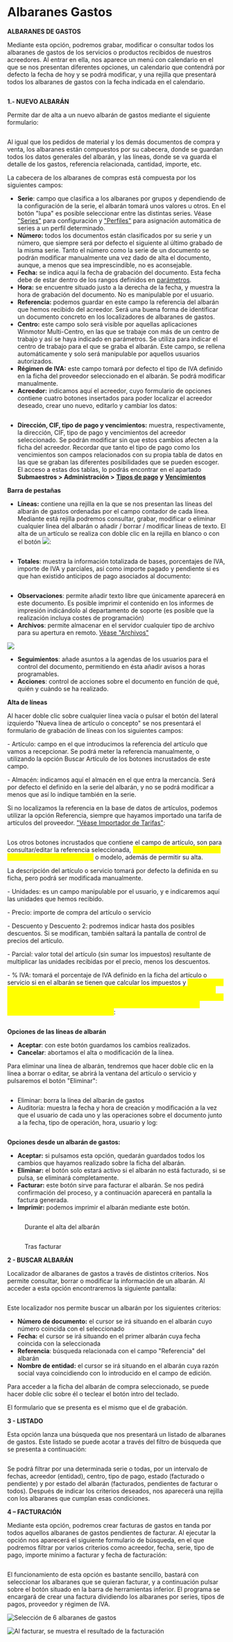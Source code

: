 # Albaranes Gastos

**ALBARANES DE GASTOS**

Mediante esta opción, podremos grabar, modificar o consultar todos los albaranes de gastos de los servicios o productos recibidos de nuestros acreedores. Al entrar en ella, nos aparece un menú con calendario en el que se nos presentan diferentes opciones, un calendario que contendrá por defecto la fecha de hoy y se podrá modificar, y una rejilla que presentará todos los albaranes de gastos con la fecha indicada en el calendario.

<figure><img src="../../.gitbook/assets/image (2) (1).png" alt=""><figcaption></figcaption></figure>

**1.- NUEVO ALBARÁN**

Permite dar de alta a un nuevo albarán de gastos mediante el siguiente formulario:

<figure><img src="../../.gitbook/assets/image (3) (1).png" alt=""><figcaption></figcaption></figure>

Al igual que los pedidos de material y los demás documentos de compra y venta, los albaranes están compuestos por su cabecera, donde se guardan todos los datos generales del albarán, y las líneas, donde se va guarda el detalle de los gastos, referencia relacionada, cantidad, importe, etc.

La cabecera de los albaranes de compras está compuesta por los siguientes campos:

* **Serie**: campo que clasifica a los albaranes por grupos y dependiendo de la configuración de la serie, el albarán tomará unos valores u otros. En el botón "lupa" es posible seleccionar entre las distintas series. Véase ["Series"](../configuracion/series-de-documentos.md) para configuración y ["Perfiles"](../configuracion/opciones-especiales/permisos-de-usuario.md) para asignación automática de series a un perfil determinado.
* **Número:** todos los documentos están clasificados por su serie y un número, que siempre será por defecto el siguiente al último grabado de la misma serie. Tanto el número como la serie de un documento se podrán modificar manualmente una vez dado de alta el documento, aunque, a menos que sea imprescindible, no es aconsejable.
* **Fecha:** se indica aquí la fecha de grabación del documento. Esta fecha debe de estar dentro de los rangos definidos en [parámetros](../configuracion/parametros/).
* **Hora:** se encuentre situado justo a la derecha de la fecha, y muestra la hora de grabación del documento. No es manipulable por el usuario.
* **Referencia:** podemos guardar en este campo la referencia del albarán que hemos recibido del acreedor. Será una buena forma de identificar un documento concreto en los localizadores de albaranes de gastos.
* **Centro:** este campo solo será visible por aquellas aplicaciones Winmotor Multi-Centro, en las que se trabaje con más de un centro de trabajo y así se haya indicado en parámetros. Se utiliza para indicar el centro de trabajo para el que se graba el albarán. Este campo, se rellena automáticamente y solo será manipulable por aquellos usuarios autorizados.
* **Régimen de IVA:** este campo tomará por defecto el tipo de IVA definido en la ficha del proveedor seleccionado en el albarán. Se podrá modificar manualmente.
* **Acreedor:** indicamos aquí el acreedor, cuyo formulario de opciones contiene cuatro botones insertados para poder localizar el acreedor deseado, crear uno nuevo, editarlo y cambiar los datos:

<figure><img src="../../.gitbook/assets/image (5) (1).png" alt=""><figcaption></figcaption></figure>

* **Dirección, CIF, tipo de pago y vencimientos:** muestra, respectivamente, la dirección, CIF, tipo de pago y vencimientos del acreedor seleccionado. Se podrán modificar sin que estos cambios afecten a la ficha del acreedor. Recordar que tanto el tipo de pago como los vencimientos son campos relacionados con su propia tabla de datos en las que se graban las diferentes posibilidades que se pueden escoger. El acceso a estas dos tablas, lo podrás encontrar en el apartado **Submaestros > Administración >** [**Tipos de pago**](../submaestros/administracion-1/tipos-de-pago.md) **y** [**Vencimientos**](../submaestros/administracion-1/vencimientos.md)

**Barra de pestañas**

* **Líneas:** contiene una rejilla en la que se nos presentan las líneas del albarán de gastos ordenadas por el campo contador de cada línea. Mediante está rejilla podremos consultar, grabar, modificar o eliminar cualquier línea del albarán o añadir / borrar / modificar líneas de texto. El alta de un artículo se realiza con doble clic en la rejilla en blanco o con el botón ![](<../../.gitbook/assets/image (18).png>):

<figure><img src="../../.gitbook/assets/image (8).png" alt=""><figcaption></figcaption></figure>

* **Totales**: muestra la información totalizada de bases, porcentajes de IVA, importe de IVA y parciales, así como importe pagado y pendiente si es que han existido anticipos de pago asociados al documento:

<figure><img src="../../.gitbook/assets/image (7).png" alt=""><figcaption></figcaption></figure>

* **Observaciones**: permite añadir texto libre que únicamente aparecerá en este documento. Es posible imprimir el contenido en los informes de impresión indicándolo al departamento de soporte (es posible que la realización incluya costes de programación)
* **Archivos**: permite almacenar en el servidor cualquier tipo de archivo para su apertura en remoto. [Véase "Archivos"](../maestros/articulos/ficha-del-articulo/archivos.md)

![](<../../.gitbook/assets/imagen (43) (1).png>)

* **Seguimientos**: añade asuntos a la agendas de los usuarios para el control del documento, permitiendo en ésta añadir avisos a horas programables.
* **Acciones**: control de acciones sobre el documento en función de qué, quién y cuándo se ha realizado.

**Alta de líneas**

Al hacer doble clic sobre cualquier línea vacía o pulsar el botón del lateral izquierdo "Nueva línea de artículo o concepto" se nos presentará el formulario de grabación de líneas con los siguientes campos:

\- Artículo: campo en el que introducimos la referencia del artículo que vamos a recepcionar. Se podrá meter la referencia manualmente, o utilizando la opción Buscar Artículo de los botones incrustados de este campo.

\- Almacén: indicamos aquí el almacén en el que entra la mercancía. Será por defecto el definido en la serie del albarán, y no se podrá modificar a menos que así lo indique también en la serie.

Si no localizamos la referencia en la base de datos de artículos, podemos utilizar la opción Referencia, siempre que hayamos importado una tarifa de artículos del proveedor. ["Véase Importador de Tarifas"](../../tutoriales/como-crear-un-importador-de-tarifa-por-marca/):

<figure><img src="../../.gitbook/assets/image (14).png" alt=""><figcaption></figcaption></figure>

Los otros botones incrustados que contiene el campo de artículo, son para consultar/editar la referencia seleccionada, <mark style="color:yellow;">**localizar servicio (suele ser la línea más habitual en gastos)**</mark> o modelo, además de permitir su alta.

La descripción del artículo o servicio tomará por defecto la definida en su ficha, pero podrá ser modificada manualmente.

\- Unidades: es un campo manipulable por el usuario, y e indicaremos aquí las unidades que hemos recibido.

\- Precio: importe de compra del artículo o servicio

\- Descuento y Descuento 2: podremos indicar hasta dos posibles descuentos. Si se modifican, también saltará la pantalla de control de precios del artículo.

\- Parcial: valor total del artículo (sin sumar los impuestos) resultante de multiplicar las unidades recibidas por el precio, menos los descuentos.

\- % IVA: tomará el porcentaje de IVA definido en la ficha del artículo o servicio si en el albarán se tienen que calcular los impuestos y <mark style="color:yellow;">**no permitirá su modificación, es imprescindible modificarlo en el artículo o servicio antes de añadir la línea- recomendamos crear varios servicios añadiendo al nombre el porcentaje de IVA como por ejemplo COMIDA10 para comidas de empresa con IVA al 10%**</mark>:

<figure><img src="../../.gitbook/assets/image (12).png" alt=""><figcaption></figcaption></figure>

**Opciones de las líneas de albarán**

* **Aceptar**: con este botón guardamos los cambios realizados.
* **Cancelar**: abortamos el alta o modificación de la línea.

Para eliminar una línea de albarán, tendremos que hacer doble clic en la línea a borrar o editar, se abrirá la ventana del artículo o servicio y pulsaremos el botón "Eliminar":

<figure><img src="../../.gitbook/assets/image (5).png" alt=""><figcaption></figcaption></figure>

* Eliminar: borra la línea del albarán de gastos
* Auditoría: muestra la fecha y hora de creación y modificación a la vez que el usuario de cada uno y las operaciones sobre el documento junto a la fecha, tipo de operación, hora, usuario y log:

<figure><img src="../../.gitbook/assets/image (17).png" alt=""><figcaption></figcaption></figure>

**Opciones desde un albarán de gastos:**

* **Aceptar:** si pulsamos esta opción, quedarán guardados todos los cambios que hayamos realizado sobre la ficha del albarán.
* **Eliminar:** el botón solo estará activo si el albarán no está facturado, si se pulsa, se eliminará completamente.
* **Facturar:** este botón sirve para facturar el albarán. Se nos pedirá confirmación del proceso, y a continuación aparecerá en pantalla la factura generada.
* **Imprimir:** podemos imprimir el albarán mediante este botón.

<figure><img src="../../.gitbook/assets/image (6).png" alt=""><figcaption><p>Durante el alta del albarán</p></figcaption></figure>

<figure><img src="../../.gitbook/assets/image (1) (1).png" alt=""><figcaption><p>Tras facturar</p></figcaption></figure>

**2 - BUSCAR ALBARÁN**

Localizador de albaranes de gastos a través de distintos criterios. Nos permite consultar, borrar o modificar la información de un albarán. Al acceder a esta opción encontraremos la siguiente pantalla:

<figure><img src="../../.gitbook/assets/image (9).png" alt=""><figcaption></figcaption></figure>

Este localizador nos permite buscar un albarán por los siguientes criterios:

* **Número de documento:** el cursor se irá situando en el albarán cuyo número coincida con el seleccionado
* **Fecha:** el cursor se irá situando en el primer albarán cuya fecha coincida con la seleccionada
* **Referencia**: búsqueda relacionada con el campo "Referencia" del albarán
* **Nombre de entidad:** el cursor se irá situando en el albarán cuya razón social vaya coincidiendo con lo introducido en el campo de edición.

Para acceder a la ficha del albarán de compra seleccionado, se puede hacer doble clic sobre él o teclear el botón intro del teclado.

El formulario que se presenta es el mismo que el de grabación.

**3 - LISTADO**

Esta opción lanza una búsqueda que nos presentará un listado de albaranes de gastos. Este listado se puede acotar a través del filtro de búsqueda que se presenta a continuación:

<figure><img src="../../.gitbook/assets/image (11).png" alt=""><figcaption></figcaption></figure>

Se podrá filtrar por una determinada serie o todas, por un intervalo de fechas, acreedor (entidad), centro, tipo de pago, estado (facturado o pendiente) y por estado del albarán (facturados, pendientes de facturar o todos). Después de indicar los criterios deseados, nos aparecerá una rejilla con los albaranes que cumplan esas condiciones.

**4 – FACTURACIÓN**

Mediante esta opción, podremos crear facturas de gastos en tanda por todos aquellos albaranes de gastos pendientes de facturar. Al ejecutar la opción nos aparecerá el siguiente formulario de búsqueda, en el que podremos filtrar por varios criterios como acreedor, fecha, serie, tipo de pago, importe mínimo a facturar y fecha de facturación:

<figure><img src="../../.gitbook/assets/image (16).png" alt=""><figcaption></figcaption></figure>

El funcionamiento de esta opción es bastante sencillo, bastará con seleccionar los albaranes que se quieran facturar, y a continuación pulsar sobre el botón situado en la barra de herramientas inferior. El programa se encargará de crear una factura dividiendo los albaranes por series, tipos de pagos, proveedor y régimen de IVA.

![Selección de 6 albaranes de gastos](<../../.gitbook/assets/imagen (40) (1).png>)

![Al facturar, se muestra el resultado de la facturación](<../../.gitbook/assets/imagen (41) (1).png>)
